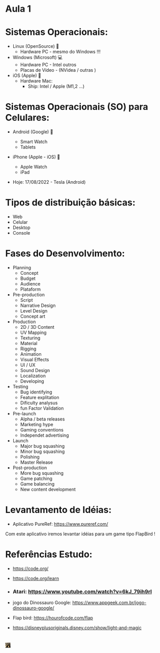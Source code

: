 # Aula 1

# Sistemas Operacionais:
* Linux (OpenSource) 🐧
    * Hardware PC - mesmo do Windows !!!
* Windows (Microsoft) 💻
    * Hardware PC - Intel outros
    * Placas de Vídeo - (NVidea / outras ) 
* iOS (Apple) 🍎
    * Hardware Mac: 
        * Ship: Intel / Apple (M1,2 ...)

# Sistemas Operacionais (SO) para Celulares:

* Android (Google) 🤖
    * Smart Watch
    * Tablets

* iPhone (Apple - iOS) 📱
    * Apple Watch
    * iPad

* Hoje: 17/08/2022 - Tesla (Android)

# Tipos de distribuição básicas:

* Web 
* Celular 
* Desktop
* Console 

# Fases do Desenvolvimento:

* Planning
    * Concept
    * Budget
    * Audience
    * Plataform
* Pre-production
    * Script
    * Narrative Design
    * Level Design
    * Concept art
* Production
    * 2D / 3D Content
    * UV Mapping
    * Texturing
    * Material
    * Rigging
    * Animation
    * Visual Effects
    * UI / UX
    * Sound Design
    * Localization
    * Developing
* Testing
    * Bug identifying
    * Feature explitation
    * Dificulty analysus
    * fun Factor Validation
* Pre-launch
    * Alpha / beta releases
    * Marketing hype
    * Gaming conventions
    * Independet advertising
* Launch
    * Major bug squashing
    * Minor bug squashing
    * Polishing
    * Master Release
* Post-production
    * More bug squashing
    * Game patching
    * Game balancing
    * New content development

# Levantamento de Idéias:
* Aplicativo PureRef:
https://www.pureref.com/

Com este aplicativo iremos levantar idéias para um game tipo FlapBird ! 

# Referências Estudo:

* https://code.org/

* https://code.org/learn


* ### Atari: https://www.youtube.com/watch?v=6kJ_79ih9rI

* jogo do Dinossauro Google: https://www.appgeek.com.br/jogo-dinossauro-google/


* Flap bird: https://hourofcode.com/flap

* https://disneyplusoriginals.disney.com/show/light-and-magic

#
<a href="https://guima-games.firebaseapp.com/" target="_blank"><img src="../.github/favicon.ico" /></a>




